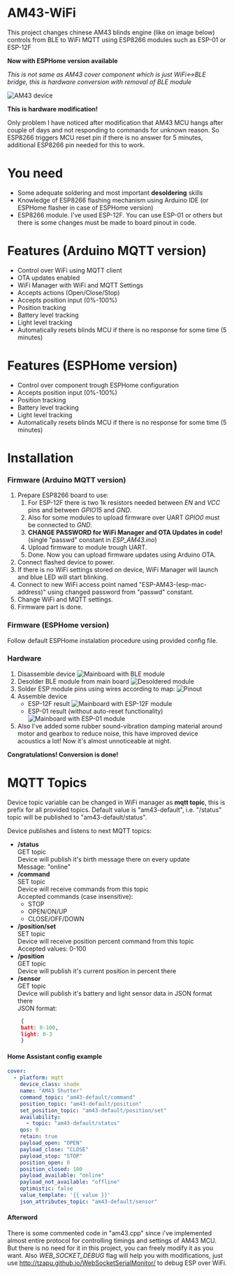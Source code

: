 # AM43-WiFi
This project changes chinese AM43 blinds engine (like on image below) controls from BLE to WiFi MQTT using ESP8266 modules such as ESP-01 or ESP-12F

**Now with ESPHome version available**

*This is not same as AM43 cover component which is just WiFi<->BLE bridge, this is hardware conversion with removal of BLE module*

![AM43 device](images/am43.jpeg)

**This is hardware modification!**

Only problem I have noticed after modification that AM43 MCU hangs after couple of days and not responding to commands for unknown reason. So ESP8266 triggers MCU reset pin if there is no answer for 5 minutes, additional ESP8266 pin needed for this to work.

# You need
* Some adequate soldering and most important **desoldering** skills
* Knowledge of ESP8266 flashing mechanism using Arduino IDE (or ESPHome flasher in case of ESPHome version)
* ESP8266 module. I've used ESP-12F. You can use ESP-01 or others but there is some changes must be made to board pinout in code.

# Features (Arduino MQTT version)
- Control over WiFi using MQTT client
- OTA updates enabled
- WiFi Manager with WiFi and MQTT Settings
- Accepts actions (Open/Close/Stop)
- Accepts position input (0%-100%)
- Position tracking
- Battery level tracking
- Light level tracking
- Automatically resets blinds MCU if there is no response for some time (5 minutes)

# Features (ESPHome version)
- Control over component trough ESPHome configuration
- Accepts position input (0%-100%)
- Position tracking
- Battery level tracking
- Light level tracking
- Automatically resets blinds MCU if there is no response for some time (5 minutes)

# Installation
### Firmware (Arduino MQTT version)
1. Prepare ESP8266 board to use:
   1. For ESP-12F there is two 1k resistors needed between *EN* and *VCC* pins and between *GPIO15* and *GND*.
   2. Also for some modules to upload firmware over UART *GPIO0* must be connected to *GND*.
   3. **CHANGE PASSWORD for WiFi Manager and OTA Updates in code!** (single "passwd" constant in *ESP_AM43.ino*)
   3. Upload firmware to module trough UART.
   4. Done. Now you can upload firmware updates using Arduino OTA.
2. Connect flashed device to power.
3. If there is no WiFi settings stored on device, WiFi Manager will launch and blue LED will start blinking.
4. Connect to new WiFi access point named "ESP-AM43-(esp-mac-address)" using changed password from "passwd" constant.
5. Change WiFi and MQTT settings.
6. Firmware part is done.
### Firmware (ESPHome version)
Follow default ESPHome instalation procedure using provided config file.
### Hardware
1. Disassemble device
![Mainboard with BLE module](images/ble.jpg)
2. Desolder BLE module from main board
![Desoldered module](images/map-empty.jpg)
3. Solder ESP module pins using wires according to map:
![Pinout](images/map.jpg)
4. Assemble device
   * ESP-12F result
   ![Mainboard with ESP-12F module](images/esp12.jpg)
   * ESP-01 result (without auto-reset functionality)
   ![Mainboard with ESP-01 module](images/esp01.jpg)
5. Also I've added some rubber sound-vibration damping material around motor and gearbox to reduce noise, this have improved device acoustics a lot! Now it's almost unnoticeable at night.

**Congratulations! Conversion is done!**
# MQTT Topics
Device topic variable can be changed in WiFi manager as **mqtt topic**, this is prefix for all provided topics. Default value is "am43-default", i.e. "/status" topic will be published to "am43-default/status".

Device publishes and listens to next MQTT topics:
* **/status**  
GET topic  
Device will publish it's birth message there on every update  
Message: "online"
* **/command**  
SET topic  
Device will receive commands from this topic  
Accepted commands (case insensitive):
  * STOP
  * OPEN/ON/UP
  * CLOSE/OFF/DOWN
* **/position/set**  
SET topic  
Device will receive position percent command from this topic  
Accepted values: 0-100
* **/position**  
GET topic  
Device will publish it's current position in percent there
* **/sensor**  
GET topic  
Device will publish it's battery and light sensor data in JSON format there  
JSON format:
  ```json
   {
   batt: 0-100,
   light: 0-3
   }
   ```
#### Home Assistant config example
```yaml
cover:
  - platform: mqtt
    device_class: shade
    name: "AM43 Shutter"
    command_topic: "am43-default/command"
    position_topic: "am43-default/position"
    set_position_topic: "am43-default/position/set"
    availability:
      - topic: "am43-default/status"
    qos: 0
    retain: true
    payload_open: "OPEN"
    payload_close: "CLOSE"
    payload_stop: "STOP"
    position_open: 0
    position_closed: 100
    payload_available: "online"
    payload_not_available: "offline"
    optimistic: false
    value_template: '{{ value }}'
    json_attributes_topic: "am43-default/sensor"

```

#### Afterword
There is some commented code in "am43.cpp" since i've implemented almost entire protocol for controlling timings and settings of AM43 MCU. But there is no need for it in this project, you can freely modify it as you want. Also *WEB_SOCKET_DEBUG* flag will help you with modifications, just use http://tzapu.github.io/WebSocketSerialMonitor/ to debug ESP over WiFi.
